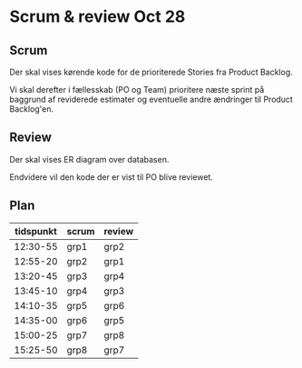 # Scrum & review Oct 28

## Scrum
Der skal vises kørende kode for de prioriterede Stories fra Product Backlog. 

Vi skal derefter i fællesskab (PO og Team) prioritere næste sprint på baggrund af reviderede estimater og eventuelle andre ændringer til Product Backlog'en.

## Review
Der skal vises ER diagram over databasen. 

Endvidere vil den kode der er vist til PO blive reviewet.

## Plan 

 tidspunkt | scrum | review 
-----------|-------|--------
 12:30-55  | grp1  | grp2    
 12:55-20  | grp2  | grp1
 13:20-45  | grp3  | grp4
 13:45-10  | grp4  | grp3
 14:10-35  | grp5  | grp6
 14:35-00  | grp6  | grp5
 15:00-25  | grp7  | grp8
 15:25-50  | grp8  | grp7